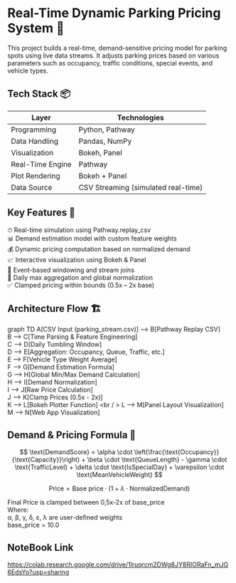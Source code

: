  # Real-Time Dynamic Parking Pricing System 🚗
This project builds a real-time, demand-sensitive pricing model for parking spots using live data streams. It adjusts parking prices based on various parameters such as occupancy, traffic conditions, special events, and vehicle types.


## Tech Stack 📦
| Layer            | Technologies                  |
|------------------|------------------------------|
| Programming      | Python, Pathway              |
| Data Handling    | Pandas, NumPy               |
| Visualization    | Bokeh, Panel                |
| Real-Time Engine | Pathway                    |
| Plot Rendering   | Bokeh + Panel              |
| Data Source      | CSV Streaming (simulated real-time) |



## Key Features 🧠
⏱ Real-time simulation using Pathway.replay_csv <br />
📊 Demand estimation model with custom feature weights <br />
💰 Dynamic pricing computation based on normalized demand <br />
📈 Interactive visualization using Bokeh & Panel <br />
🔗 Event-based windowing and stream joins <br />
🧮 Daily max aggregation and global normalization <br />
✅ Clamped pricing within bounds (0.5x – 2x base) <br />

## Architecture Flow 🏗️ 
graph TD
    A[CSV Input (parking_stream.csv)] --> B[Pathway Replay CSV] <br />
    B --> C[Time Parsing & Feature Engineering] <br />
    C --> D[Daily Tumbling Window] <br />
    D --> E[Aggregation: Occupancy, Queue, Traffic, etc.] <br />
    E --> F[Vehicle Type Weight Average] <br /> 
    F --> G[Demand Estimation Formula] <br />
    G --> H[Global Min/Max Demand Calculation] <br />
    H --> I[Demand Normalization] <br />
    I --> J[Raw Price Calculation] <br />
    J --> K[Clamp Prices (0.5x - 2x)] <br />
    K --> L[Bokeh Plotter Function] <br / >
    L --> M[Panel Layout Visualization] <br />
    M --> N[Web App Visualization] <br />
    
## Demand & Pricing Formula 🧮
$$
\text{DemandScore} = \alpha \cdot \left(\frac{\text{Occupancy}}{\text{Capacity}}\right) + \beta \cdot \text{QueueLength} - \gamma \cdot \text{TrafficLevel} + \delta \cdot \text{IsSpecialDay} + \varepsilon \cdot \text{MeanVehicleWeight}
$$

$$
\text{Price} = \text{Base price} \cdot \left( 1 + \lambda \cdot \text{NormalizedDemand} \right)
$$

Final Price is clamped between 0,5x-2x of base_price <br/>
Where: <br/>
α, β, γ, δ, ε, λ are user-defined weights <br/>
base_price = 10.0 <br/>


 ## NoteBook Link
 https://colab.research.google.com/drive/1lruqrcm2DWg8JY8RIORaFn_mJG6EdsYo?usp=sharing
